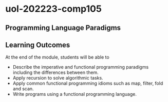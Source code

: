 # uol-202223-comp105
Programming Language Paradigms
---
## Learning Outcomes
At the end of the module, students will be able to
- Describe the imperative and functional programming paradigms including the differences between them.
- Apply recursion to solve algorithmic tasks.
- Apply common functional programming idioms such as map, filter, fold and scan.
- Write programs using a functional programming language.
